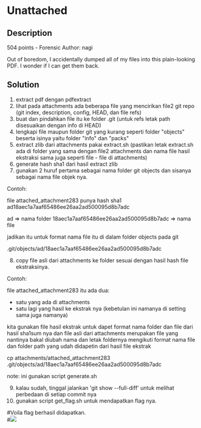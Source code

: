 # Unattached
## Description
504 points - Forensic
Author: nagi

Out of boredom, I accidentally dumped all of my files into this plain-looking PDF. I wonder if I can get them back.

## Solution

1. extract pdf dengan pdfextract
2. lihat pada attachments ada beberapa file yang mencirikan file2 git repo (git index, description, config, HEAD, dan file refs)
3. buat dan pindahkan file itu ke folder .git (untuk refs letak path disesuaikan dengan info di HEAD)
4. lengkapi file maupun folder git yang kurang seperti folder "objects" beserta isinya yaitu folder "info" dan "packs"
5. extract zlib dari attachments pakai extract.sh (pastikan letak extract.sh ada di folder yang sama dengan file2 attachments dan nama file hasil ekstraksi sama juga seperti file - file di attachments)
6. generate hash sha1 dari hasil extract zlib
7. gunakan 2 huruf pertama sebagai nama folder git objects dan sisanya sebagai nama file objek nya.

Contoh:

file attached_attachment283 punya hash sha1
ad18aec1a7aaf65486ee26aa2ad500095d8b7adc

ad => nama folder
18aec1a7aaf65486ee26aa2ad500095d8b7adc => nama file

jadikan itu untuk format nama file itu di dalam folder objects pada git

.git/objects/ad/18aec1a7aaf65486ee26aa2ad500095d8b7adc

8. copy file asli dari attachments ke folder sesuai dengan hasil hash file ekstraksinya.

Contoh:

file attached_attachment283 itu ada dua:
- satu yang ada di attachments
- satu lagi yang hasil ke ekstrak nya (kebetulan ini namanya di setting sama juga namanya)

kita gunakan file hasil ekstrak untuk dapet format nama folder dan file dari hasil sha1sum nya
dan file asli dari attachments merupakan file yang nantinya bakal diubah nama dan letak foldernya mengikuti
format nama file dan folder path yang udah didapetin dari hasil file ekstrak

cp attachments/attached_attachment283 .git/objects/ad/18aec1a7aaf65486ee26aa2ad500095d8b7adc

note: ini gunakan script generate.sh

9. kalau sudah, tinggal jalankan 'git show --full-diff' untuk melihat perbedaan di setiap commit nya
10. gunakan script get_flag.sh untuk mendapatkan flag nya.


#Voila flag berhasil didapatkan. <br/>
#![](img/img-1.png)

